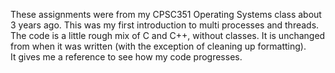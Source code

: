 These assignments were from my CPSC351 Operating Systems class about 3 years ago.
This was my first introduction to multi processes and threads.
The code is a little rough mix of C and C++, without classes. It is unchanged from when it was written (with the exception of cleaning up formatting).  
It gives me a reference to see how my code progresses.
